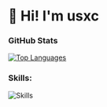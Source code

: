 <h1>👋 Hi! I'm usxc</h1>


<h3 align="left">GitHub Stats</h3>

<p align="left">
  <a href="https://github.com/anuraghazra/github-readme-stats">
    <img
      src="https://github-readme-stats.vercel.app/api/top-langs/?username=usxc&layout=compact&langs_count=8&theme=tokyonight&locale=en"
      alt="Top Languages"
    />
  </a>
</p>

<h3 align="left">Skills:</h3>
<p align="left">
  <img
    alt="Skills"
    src="https://skillicons.dev/icons?i=bash,vscode,html,css,js,ts,react,nextjs,nodejs,python,java,django,postgresql,tailwind,git,github,docker,linux,ubuntu&perline=10&theme=dark"
  />
</p>
